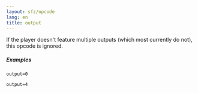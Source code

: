 ```yaml
---
layout: sfz/opcode
lang: en
title: output
---
```

If the player doesn't feature multiple outputs (which most currently do not),
this opcode is ignored.

##### Examples

```
output=0

output=4
```
